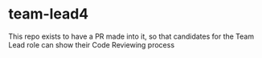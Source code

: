 # team-lead4

This repo exists to have a PR made into it, so that candidates for the Team Lead role can show their Code Reviewing process
